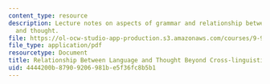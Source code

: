 ```yaml
---
content_type: resource
description: Lecture notes on aspects of grammar and relationship between language
  and thought.
file: https://ol-ocw-studio-app-production.s3.amazonaws.com/courses/9-98-language-and-mind-january-iap-2003/4444200b87909206981be5f36fc8b5b1_lecture_note_4.pdf
file_type: application/pdf
resourcetype: Document
title: Relationship Between Language and Thought Beyond Cross-linguistic Differences
uid: 4444200b-8790-9206-981b-e5f36fc8b5b1
---
```

